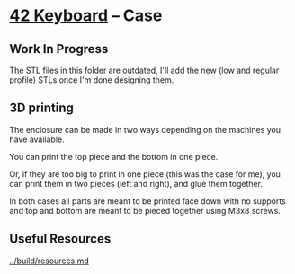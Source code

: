 # [42 Keyboard](../README.md) – Case

## Work In Progress

The STL files in this folder are outdated, I'll add the new (low and regular
profile) STLs once I'm done designing them.

## 3D printing

The enclosure can be made in two ways depending on the machines you have
available.

You can print the top piece and the bottom in one piece.

Or, if they are too big to print in one piece (this was the case for me), you
can print them in two pieces (left and right), and glue them together.

In both cases all parts are meant to be printed face down with no supports and
top and bottom are meant to be pieced together using M3x8 screws.

## Useful Resources

[../build/resources.md](../build/resources.md#case)
